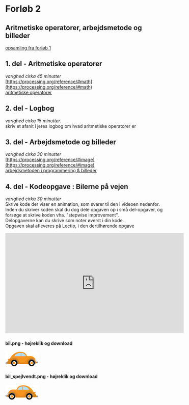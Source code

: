 # Forløb 2
## Aritmetiske operatorer, arbejdsmetode og billeder

[opsamling fra forløb 1](../forlob1_intro/forlob1_opsamling.md) 


## 1. del - Aritmetiske operatorer
*varighed cirka 45 minutter*  
[https://processing.org/reference/#math](https://processing.org/reference/#math)  
[aritmetiske operatorer](aritmetiske_operatorer.md)


## 2. del - Logbog
*varighed cirka 15 minutter*.  
skriv et afsnit i jeres logbog om hvad aritmetiske operatorer er


## 3. del - Arbejdsmetode og billeder
*varighed cirka 30 minutter*  
[https://processing.org/reference/#image](https://processing.org/reference/#image)  
[arbejdsmetoden i programmering & billeder](arbejdsmetode_og_billeder.md)


## 4. del - Kodeopgave : Bilerne på vejen ##
*varighed cirka 30 minutter*  
Skrive kode der viser en animation, som svarer til den i videoen nedenfor.  
Inden du skriver koden skal du dog dele opgaven op i små del-opgaver, og forsøge at skrive koden vha. "stepwise improvement".  
Delopgaverne kan du skrive som noter øverst i din kode.  
Opgaven skal afleveres på Lectio, i den dertilhørende opgave

<iframe width="560" height="315" src="https://www.youtube.com/embed/klF1Ciz9fv4" title="YouTube video player" frameborder="0" allow="accelerometer; autoplay; clipboard-write; encrypted-media; gyroscope; picture-in-picture" allowfullscreen></iframe>

#### bil.png - højreklik og download
![bil.png](biler_billeder/bil.png)

#### bil_spejlvendt.png - højreklik og download
![bil_spejlvendt.png](biler_billeder/bil_spejlvendt.png)
